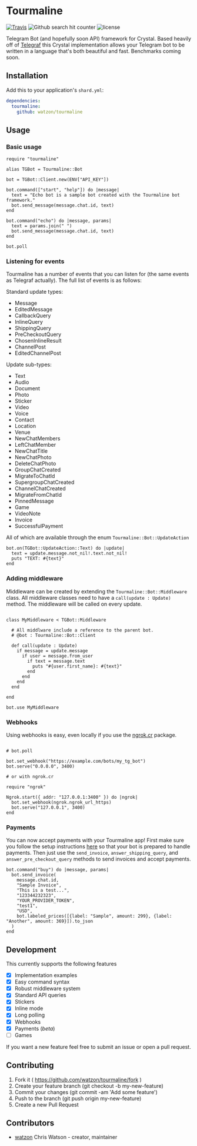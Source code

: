 # Tourmaline

[![Travis](https://img.shields.io/travis/watzon/tourmaline.svg)](https://travis.org/watzon/tourmaline) ![Github search hit counter](https://img.shields.io/github/search/watzon/tourmaline/goto.svg) ![license](https://img.shields.io/github/license/watzon/tourmaline.svg)

Telegram Bot (and hopefully soon API) framework for Crystal. Based heavily off of [Telegraf](http://telegraf.js.org) this Crystal implementation allows your Telegram bot to be written in a language that's both beautiful and fast. Benchmarks coming soon.

## Installation

Add this to your application's `shard.yml`:

```yaml
dependencies:
  tourmaline:
    github: watzon/tourmaline
```

## Usage

### Basic usage

```crystal
require "tourmaline"

alias TGBot = Tourmaline::Bot

bot = TGBot::Client.new(ENV["API_KEY"])

bot.command(["start", "help"]) do |message|
  text = "Echo bot is a sample bot created with the Tourmaline bot framework."
  bot.send_message(message.chat.id, text)
end

bot.command("echo") do |message, params|
  text = params.join(" ")
  bot.send_message(message.chat.id, text)
end

bot.poll
```

### Listening for events

Tourmaline has a number of events that you can listen for (the same events as Telegraf actually). The full list of events is as follows:

Standard update types:

- Message
- EditedMessage
- CallbackQuery
- InlineQuery
- ShippingQuery
- PreCheckoutQuery
- ChosenInlineResult
- ChannelPost
- EditedChannelPost

Update sub-types:

- Text
- Audio
- Document
- Photo
- Sticker
- Video
- Voice
- Contact
- Location
- Venue
- NewChatMembers
- LeftChatMember
- NewChatTitle
- NewChatPhoto
- DeleteChatPhoto
- GroupChatCreated
- MigrateToChatId
- SupergroupChatCreated
- ChannelChatCreated
- MigrateFromChatId
- PinnedMessage
- Game
- VideoNote
- Invoice
- SuccessfulPayment

All of which are available through the enum `Tourmaline::Bot::UpdateAction`

```crystal
bot.on(TGBot::UpdateAction::Text) do |update|
  text = update.message.not_nil!.text.not_nil!
  puts "TEXT: #{text}"
end
```

### Adding middleware

Middleware can be created by extending the `Tourmaline::Bot::Middleware` class. All middleware classes need to have a `call(update : Update)` method. The middleware will be called on every update.

```crystal

class MyMiddleware < TGBot::Middleware

  # All middlware include a reference to the parent bot.
  # @bot : Tourmaline::Bot::Client

  def call(update : Update)
    if message = update.message
      if user = message.from_user
        if text = message.text
          puts "#{user.first_name}: #{text}"
        end
      end
    end
  end

end

bot.use MyMiddleware
```

### Webhooks

Using webhooks is easy, even locally if you use the [ngrok.cr](https://github.com/watzon/ngrok.cr) package.

```crystal

# bot.poll

bot.set_webhook("https://example.com/bots/my_tg_bot")
bot.serve("0.0.0.0", 3400)

# or with ngrok.cr

require "ngrok"

Ngrok.start({ addr: "127.0.0.1:3400" }) do |ngrok|
  bot.set_webhook(ngrok.ngrok_url_https)
  bot.serve("127.0.0.1", 3400)
end
```

### Payments

You can now accept payments with your Tourmaline app! First make sure you follow the setup instructions [here](https://core.telegram.org/bots/payments) so that your bot is prepared to handle payments. Then just use the `send_invoice`, `answer_shipping_query`, and `answer_pre_checkout_query` methods to send invoices and accept payments.

```crystal
bot.command("buy") do |message, params|
  bot.send_invoice(
    message.chat.id,
    "Sample Invoice",
    "This is a test...",
    "123344232323",
    "YOUR_PROVIDER_TOKEN",
    "test1",
    "USD",
    bot.labeled_prices([{label: "Sample", amount: 299}, {label: "Another", amount: 369}]).to_json
  )
end
```

## Development

This currently supports the following features

- [x] Implementation examples
- [x] Easy command syntax
- [x] Robust middleware system
- [x] Standard API queries
- [x] Stickers
- [x] Inline mode
- [x] Long polling
- [x] Webhooks
- [x] Payments (*beta*)
- [ ] Games

If you want a new feature feel free to submit an issue or open a pull request.

## Contributing

1. Fork it ( https://github.com/watzon/tourmaline/fork )
2. Create your feature branch (git checkout -b my-new-feature)
3. Commit your changes (git commit -am 'Add some feature')
4. Push to the branch (git push origin my-new-feature)
5. Create a new Pull Request

## Contributors

- [watzon](https://github.com/watzon) Chris Watson - creator, maintainer
